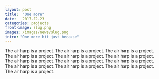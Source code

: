 ```yaml
---
layout: post
title:  "One more"
date:   2017-12-23
categories: projects
front-image: slug.png
images: /images/news/slug.png
intro: "One more bit just because"
---
```


The air harp is a project. The air harp is a project. The air harp is a project. The air harp is a project. The air harp is a project. The air harp is a project. The air harp is a project. The air harp is a project. The air harp is a project. The air harp is a project. The air harp is a project. The air harp is a project. The air harp is a project. 